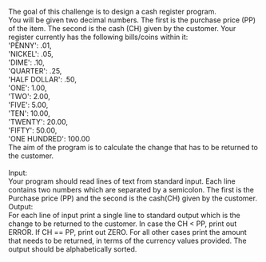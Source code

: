 The goal of this challenge is to design a cash register program. <br/>You will be given two decimal numbers. The first is the purchase price (PP) of the item. The second is the cash (CH) given by the customer. Your register currently has the following bills/coins within it: 
<br/>
'PENNY': .01,<br/>
'NICKEL': .05,<br/>
'DIME': .10,<br/>
'QUARTER': .25,<br/>
'HALF DOLLAR': .50,<br/>
'ONE': 1.00,<br/>
'TWO': 2.00,<br/>
'FIVE': 5.00,<br/>
'TEN': 10.00,<br/>
'TWENTY': 20.00,<br/>
'FIFTY': 50.00,<br/>
'ONE HUNDRED': 100.00<br/>
The aim of the program is to calculate the change that has to be returned to the customer.
<br/><br/>Input:<br/>
Your program should read lines of text from standard input. Each line contains two numbers which are separated by a semicolon. The first is the Purchase price (PP) and the second is the cash(CH) given by the customer.
<br/>Output:<br/>
For each line of input print a single line to standard output which is the change to be returned to the customer. In case the CH < PP, print out ERROR. If CH == PP, print out ZERO. For all other cases print the amount that needs to be returned, in terms of the currency values provided. The output should be alphabetically sorted.